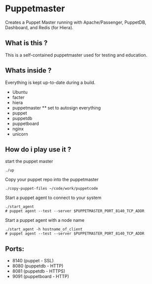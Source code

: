 # Puppetmaster

Creates a Puppet Master running with Apache/Passenger, PuppetDB, Dashboard, and Redis (for Hiera).

What is this ?
--------------

This is a self-contained puppetmaster used for testing and education.

Whats inside ?
--------------

Everything is kept up-to-date during a build.

* Ubuntu
* facter
* hiera
* puppetmaster
** set to autosign everything
* puppet
* puppetdb
* puppetboard
* nginx
* unicorn

How do i play use it ?
----------------------

start the puppet master

    ./up

Copy your puppet repo into the puppetmaster

    ./copy-puppet-files ~/code/work/puppetcode

Start a puppet agent to connect to your system

    ./start_agent
	# puppet agent --test --server $PUPPETMASTER_PORT_8140_TCP_ADDR

Start a puppet agent with a node name

    ./start_agent -h hostname_of_client
	# puppet agent --test --server $PUPPETMASTER_PORT_8140_TCP_ADDR

Ports:
------

* 8140 (puppet - SSL)
* 8080 (puppetdb - HTTP)
* 8081 (puppetdb - HTTPS)
* 9091 (puppetboard - HTTP)
